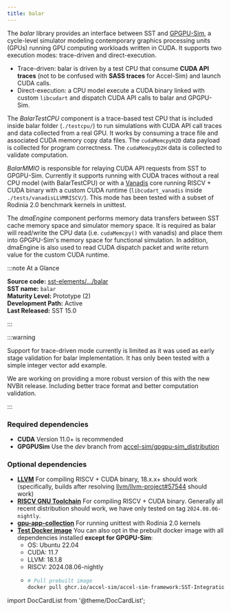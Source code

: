 ```yaml
---
title: balar
---
```


The *balar* library provides an interface between SST and [GPGPU-Sim](https://github.com/accel-sim/gpgpu-sim_distribution), a cycle-level simulator modeling contemporary graphics processing units (GPUs) running GPU computing workloads written in CUDA. It supports two execution modes: trace-driven and direct-execution.

- Trace-driven: balar is driven by a test CPU that consume **CUDA API traces** (not to be confused with **SASS traces** for Accel-Sim) and launch CUDA calls.
- Direct-execution: a CPU model execute a CUDA binary linked with custom `libcudart` and dispatch CUDA API calls to balar and GPGPU-Sim.

The *BalarTestCPU* component is a trace-based test CPU that is included inside balar folder (`./testcpu/`) to run simulations with CUDA API call traces and data collected from a real GPU. It works by consuming a trace file and associated CUDA memory copy data files. The `cudaMemcpyH2D` data payload is collected for program correctness. The `cudaMemcpyD2H` data is collected to validate computation.

*BalarMMIO* is responsible for relaying CUDA API requests from SST to GPGPU-Sim. Currently it supports running with CUDA traces without a real CPU model (with BalarTestCPU) or with a [Vanadis](../vanadis/intro) core running RISCV + CUDA binary with a custom CUDA runtime (`libcudart_vanadis` inside `./tests/vanadisLLVMRISCV/`). This mode has been tested with a subset of Rodinia 2.0 benchmark kernels in unittest.

The *dmaEngine* component performs memory data transfers between SST cache memory space and simulator memory space. It is required as balar will read/write the CPU data (i.e. `cudaMemcpy()` with vanadis) and place them into GPGPU-Sim's memory space for functional simulation. In addition, dmaEngine is also used to read CUDA dispatch packet and write return value for the custom CUDA runtime.

:::note At a Glance

**Source code:** [sst-elements/.../balar](https://github.com/sstsimulator/sst-elements/tree/master/src/sst/elements/balar) &nbsp;  
**SST name:** `balar` &nbsp;  
**Maturity Level:** Prototype (2) &nbsp;  
**Development Path:** Active &nbsp;  
**Last Released:** SST 15.0

:::

:::warning

Support for trace-driven mode currently is limited as it was used as early stage validation for balar implementation. It has only been tested with a simple integer vector add example.

We are working on providing a more robust version of this with the new NVBit release. Including better trace format and better computation validation.

:::

### Required dependencies

* **CUDA** Version 11.0+ is recommended
* **GPGPUSim** Use the *dev* branch from [accel-sim/gpgpu-sim_distribution](https://github.com/accel-sim/gpgpu-sim_distribution)

### Optional dependencies

* [**LLVM**](https://github.com/llvm/llvm-project) For compiling RISCV + CUDA binary, 18.x.x+ should work (specifically, builds after resolving [llvm/llvm-project#57544](https://github.com/llvm/llvm-project/issues/57544) should work)
* [**RISCV GNU Toolchain**](https://github.com/riscv-collab/riscv-gnu-toolchain) For compiling RISCV + CUDA binary. Generally all recent distribution should work, we have only tested on tag `2024.08.06-nightly`.
* [**gpu-app-collection**](https://github.com/accel-sim/gpu-app-collection/tree/sst_support) For running unittest with Rodinia 2.0 kernels
* [**Test Docker image**](https://github.com/accel-sim/Dockerfile/pkgs/container/accel-sim-framework/355611743?tag=SST-Integration-Ubuntu-22.04-cuda-11.7-llvm-18.1.8-riscv-gnu-2024.08.06-nightly) You can also opt in the prebuilt docker image with all dependencies installed **except for GPGPU-Sim**:
  * OS: Ubuntu 22.04
  * CUDA: 11.7
  * LLVM: 18.1.8
  * RISCV: 2024.08.06-nightly
  * ```bash
    # Pull prebuilt image
    docker pull ghcr.io/accel-sim/accel-sim-framework:SST-Integration-Ubuntu-22.04-cuda-11.7-llvm-18.1.8-riscv-gnu-2024.08.06-nightly
    ```

import DocCardList from '@theme/DocCardList';

<DocCardList />

